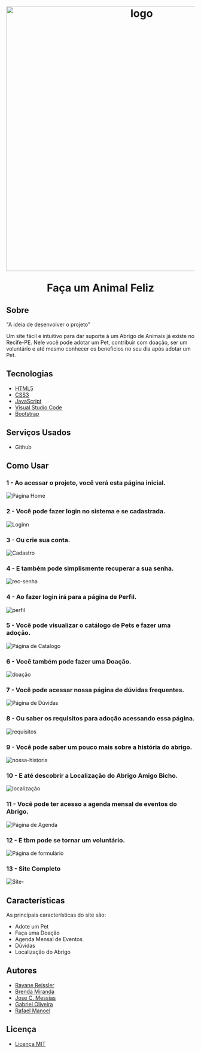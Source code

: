 <h1 align="center">
  <img width="708" alt="logo" src="https://github.com/AmigoBicho/Projeto-Amigo-Bicho/assets/104660308/f72d6271-ce7f-4b3d-a138-7cbdd399376d">
  <p>Faça um Animal Feliz</p>
</h1>

## Sobre

"A ideia de desenvolver o projeto"

Um site fácil e intuitivo para dar suporte à um Abrigo de Animais já existe no Recife-PE.
Nele você pode adotar um Pet, contribuir com doação, ser um voluntário e até mesmo conhecer os beneficios no seu dia após adotar um Pet.

## Tecnologias

- [HTML5](https://developer.mozilla.org/pt-BR/docs/Web/HTML)
- [CSS3](https://developer.mozilla.org/pt-BR/docs/Web/CSS)
- [JavaScript](https://developer.mozilla.org/pt-BR/docs/Web/JavaScript)
- [Visual Studio Code](https://code.visualstudio.com)
- [Bootstrap](https://getbootstrap.com)


## Serviços Usados

- Github

## Como Usar

### 1 - Ao acessar o projeto, você verá esta página inicial.
![Página Home](https://github.com/AmigoBicho/Projeto-Amigo-Bicho/assets/104660308/75bf1a1d-d26c-44a4-9c50-bc6ccb3077f6)

### 2 - Você pode fazer login no sistema e se cadastrada.
![Loginn](https://github.com/AmigoBicho/Projeto-Amigo-Bicho/assets/104660308/174bfbde-a396-42ac-8216-02678fbfceb4)

### 3 - Ou crie sua conta.
![Cadastro](https://github.com/AmigoBicho/Projeto-Amigo-Bicho/assets/104660308/93ad43ee-d104-43e8-9fe0-47a4665f8d2b)

### 4 - E também pode simplismente recuperar a sua senha.
![rec-senha](https://github.com/AmigoBicho/Projeto-Amigo-Bicho/assets/104660308/d82f5e22-f7e9-455b-8618-a23b40907d1e)

### 4 - Ao fazer login irá para a página de Perfil.
![perfil](https://github.com/AmigoBicho/Projeto-Amigo-Bicho/assets/104660308/75bf6ad4-ac25-40e3-847a-98ca5eb27515)

### 5 - Você pode visualizar o catálogo de Pets e fazer uma adoção.
![Página de Catalogo](https://github.com/AmigoBicho/Projeto-Amigo-Bicho/assets/104660308/5094357f-41c3-4df9-96cc-67dfc5725e15)

### 6 - Você também pode fazer uma Doação.
![doação](https://github.com/AmigoBicho/Projeto-Amigo-Bicho/assets/104660308/76ae83a3-02be-49f9-8812-5871fc999265)

### 7 - Você pode acessar nossa página de dúvidas frequentes. 
![Página de Dúvidas](https://github.com/AmigoBicho/Projeto-Amigo-Bicho/assets/104660308/4c3c3025-4a93-4f99-ac6e-cc887977d6ab)

### 8 - Ou saber os requisitos para adoção acessando essa página. 
![requisitos](https://github.com/AmigoBicho/Projeto-Amigo-Bicho/assets/104660308/8800dd25-6abb-4798-bb16-a128ad61d9a1)

### 9 - Você pode saber um pouco mais sobre a história do abrigo.
![nossa-historia](https://github.com/AmigoBicho/Projeto-Amigo-Bicho/assets/104660308/cd477ec5-b08c-4c29-b718-cf0965fc7ed9)

### 10 - E até descobrir a Localização do Abrigo Amigo Bicho.
![localização](https://github.com/AmigoBicho/Projeto-Amigo-Bicho/assets/104660308/083974f4-42e0-4b4e-8d45-ec22c64431aa)

### 11 - Você pode ter acesso a agenda mensal de eventos do Abrigo.
![Página de Agenda](https://github.com/AmigoBicho/Projeto-Amigo-Bicho/assets/104660308/3186407e-49bf-4181-b939-37aff9855a73)

### 12 - E tbm pode se tornar um voluntário.
![Página de formulário](https://github.com/AmigoBicho/Projeto-Amigo-Bicho/assets/104660308/d43f9304-c3b9-44c0-9f11-fabf395e97e1)

### 13 - Site Completo
![Site-](https://github.com/AmigoBicho/Projeto-Amigo-Bicho/assets/104660308/9e589358-e67a-4caa-8692-5dcc67fd68b6)

## Características 

As principais características do site são:
- Adote um Pet
- Faça uma Doação
- Agenda Mensal de Eventos 
- Dúvidas
- Localização do Abrigo

## Autores

- [Rayane Reissler](https://github.com/rayanereissler)
- [Brenda Miranda](https://github.com/brensmiranda)
- [Jose C. Messias](https://github.com/JoseCMessias)
- [Gabriel Oliveira](https://github.com/Gabrieira)
- [Rafael Manoel]()

## Licença

- [Licença MIT](https://github.com/AmigoBicho/Projeto-Amigo-Bicho/blob/main/LICENSE)





